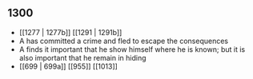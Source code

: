 ## 1300
- [[1277 | 1277b]] [[1291 | 1291b]] 
- A has committed a crime and fled to escape the consequences
- A finds it important that he show himself where he is known; but it is also important that he remain in hiding
- [[699 | 699a]] [[955]] [[1013]] 

